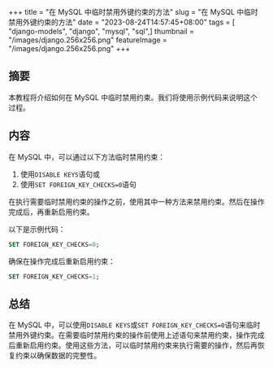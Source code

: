 +++
title = "在 MySQL 中临时禁用外键约束的方法"
slug = "在 MySQL 中临时禁用外键约束的方法"
date = "2023-08-24T14:57:45+08:00"
tags = [ "django-models", "django", "mysql", "sql",]
thumbnail = "/images/django.256x256.png"
featureImage = "/images/django.256x256.png"
+++


## 摘要

本教程将介绍如何在 MySQL 中临时禁用约束。我们将使用示例代码来说明这个过程。

## 内容

在 MySQL 中，可以通过以下方法临时禁用约束：

1. 使用`DISABLE KEYS`语句或
2. 使用`SET FOREIGN_KEY_CHECKS=0`语句

在执行需要临时禁用约束的操作之前，使用其中一种方法来禁用约束。然后在操作完成后，再重新启用约束。

以下是示例代码：

```sql
SET FOREIGN_KEY_CHECKS=0;
```

确保在操作完成后重新启用约束：

```sql
SET FOREIGN_KEY_CHECKS=1;
```

## 总结

在 MySQL 中，可以使用`DISABLE KEYS`或`SET FOREIGN_KEY_CHECKS=0`语句来临时禁用外键约束。在需要临时禁用约束的操作前使用上述语句来禁用约束，操作完成后重新启用约束。使用这些方法，可以临时禁用约束来执行需要的操作，然后再恢复约束以确保数据的完整性。

